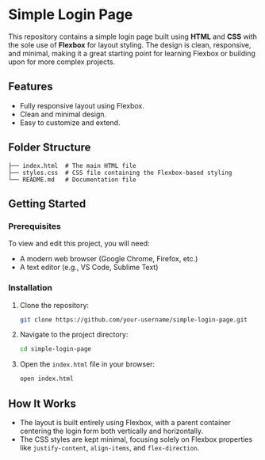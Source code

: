 # Simple Login Page

This repository contains a simple login page built using **HTML** and **CSS** with the sole use of **Flexbox** for layout styling. The design is clean, responsive, and minimal, making it a great starting point for learning Flexbox or building upon for more complex projects.

## Features
- Fully responsive layout using Flexbox.
- Clean and minimal design.
- Easy to customize and extend.

## Folder Structure
```
├── index.html  # The main HTML file
├── styles.css  # CSS file containing the Flexbox-based styling
└── README.md   # Documentation file
```

## Getting Started

### Prerequisites
To view and edit this project, you will need:
- A modern web browser (Google Chrome, Firefox, etc.)
- A text editor (e.g., VS Code, Sublime Text)

### Installation
1. Clone the repository:
   ```bash
   git clone https://github.com/your-username/simple-login-page.git
   ```
2. Navigate to the project directory:
   ```bash
   cd simple-login-page
   ```
3. Open the `index.html` file in your browser:
   ```bash
   open index.html
   ```

## How It Works
- The layout is built entirely using Flexbox, with a parent container centering the login form both vertically and horizontally.
- The CSS styles are kept minimal, focusing solely on Flexbox properties like `justify-content`, `align-items`, and `flex-direction`.





